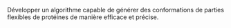 Développer un algorithme capable de générer des conformations de parties flexibles de protéines de manière efficace et précise.
